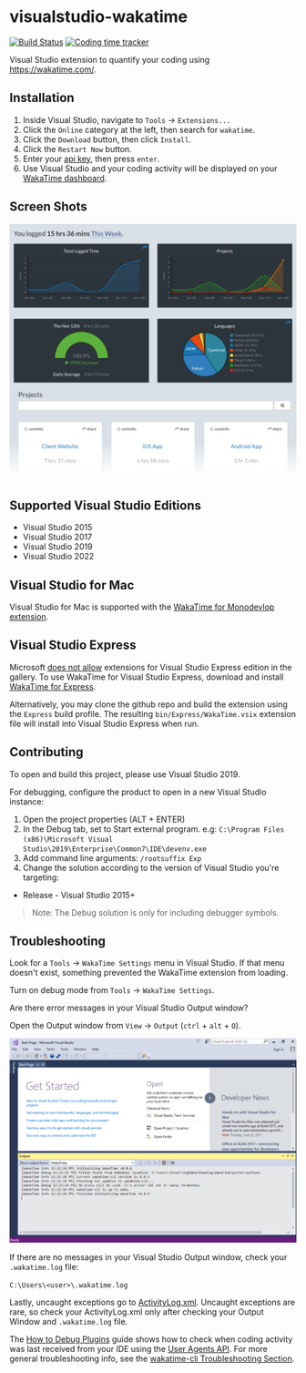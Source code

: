 # visualstudio-wakatime

[![Build Status](https://ci.appveyor.com/api/projects/status/pwyxjwo2q78ao3jl/branch/master?svg=true)](https://ci.appveyor.com/project/alanhamlett/visualstudio-wakatime/branch/master)
[![Coding time tracker](https://wakatime.com/badge/github/wakatime/visualstudio-wakatime.svg)](https://wakatime.com/badge/github/wakatime/visualstudio-wakatime)

Visual Studio extension to quantify your coding using <https://wakatime.com/>.

## Installation

1. Inside Visual Studio, navigate to `Tools` → `Extensions...`
2. Click the `Online` category at the left, then search for `wakatime`.
3. Click the `Download` button, then click `Install`.
4. Click the `Restart Now` button.
5. Enter your [api key](https://wakatime.com/settings#apikey), then press `enter`.
6. Use Visual Studio and your coding activity will be displayed on your [WakaTime dashboard](https://wakatime.com).

## Screen Shots

![Project Overview](Dev17/Assets/dashboard.png)

## Supported Visual Studio Editions

* Visual Studio 2015
* Visual Studio 2017
* Visual Studio 2019
* Visual Studio 2022

## Visual Studio for Mac

Visual Studio for Mac is supported with the [WakaTime for Monodevlop extension][monodevelop].

## Visual Studio Express

Microsoft [does not allow][express article] extensions for Visual Studio Express edition in the gallery.
To use WakaTime for Visual Studio Express, download and install [WakaTime for Express][latest release].

Alternatively, you may clone the github repo and build the extension using the `Express` build profile.
The resulting `bin/Express/WakaTime.vsix` extension file will install into Visual Studio Express when run.

## Contributing

To open and build this project, please use Visual Studio 2019.

For debugging, configure the product to open in a new Visual Studio instance:

1. Open the project properties (ALT + ENTER)
2. In the Debug tab, set to Start external program. e.g: ```C:\Program Files (x86)\Microsoft Visual Studio\2019\Enterprise\Common7\IDE\devenv.exe```
3. Add command line arguments: ```/rootsuffix Exp```
4. Change the solution according to the version of Visual Studio you're targeting:

* Release - Visual Studio 2015+

> Note: The Debug solution is only for including debugger symbols.

[latest release]: https://github.com/wakatime/visualstudio-wakatime/releases/latest
[legacy extension]: https://marketplace.visualstudio.com/items?itemName=WakaTime.WakaTime2010
[express article]: https://visualstudiomagazine.com/articles/2014/05/21/no-extensions-for-visual-studio-express.aspx

## Troubleshooting

Look for a `Tools` → `WakaTime Settings` menu in Visual Studio.
If that menu doesn't exist, something prevented the WakaTime extension from loading.

Turn on debug mode from `Tools` → `WakaTime Settings`.

Are there error messages in your Visual Studio Output window?

Open the Output window from `View` → `Output` (`ctrl` + `alt` + `O`).

![Output Window](Dev17/Assets/output-window.png)

If there are no messages in your Visual Studio Output window, check your `.wakatime.log` file:

`C:\Users\<user>\.wakatime.log`

Lastly, uncaught exceptions go to [ActivityLog.xml][activitylog]. Uncaught exceptions are rare, so check your ActivityLog.xml only after checking your Output Window and `.wakatime.log` file.

The [How to Debug Plugins][how to debug] guide shows how to check when coding activity was last received from your IDE using the [User Agents API][user agents api].
For more general troubleshooting info, see the [wakatime-cli Troubleshooting Section][wakatime-cli-help].

[wakatime-cli-help]: https://github.com/wakatime/wakatime#troubleshooting
[how to debug]: https://wakatime.com/faq#debug-plugins
[user agents api]: https://wakatime.com/developers#user_agents
[monodevelop]: https://wakatime.com/help/plugins/monodevelop
[activitylog]: http://blogs.msdn.com/b/visualstudio/archive/2010/02/24/troubleshooting-with-the-activity-log.aspx
